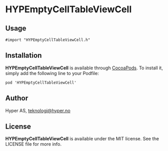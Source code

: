 # HYPEmptyCellTableViewCell

## Usage

`#import "HYPEmptyCellTableViewCell.h"`

## Installation

**HYPEmptyCellTableViewCell** is available through [CocoaPods](http://cocoapods.org). To install
it, simply add the following line to your Podfile:

`pod 'HYPEmptyCellTableViewCell'`

## Author

Hyper AS, teknologi@hyper.no

## License

**HYPEmptyCellTableViewCell** is available under the MIT license. See the LICENSE file for more info.
